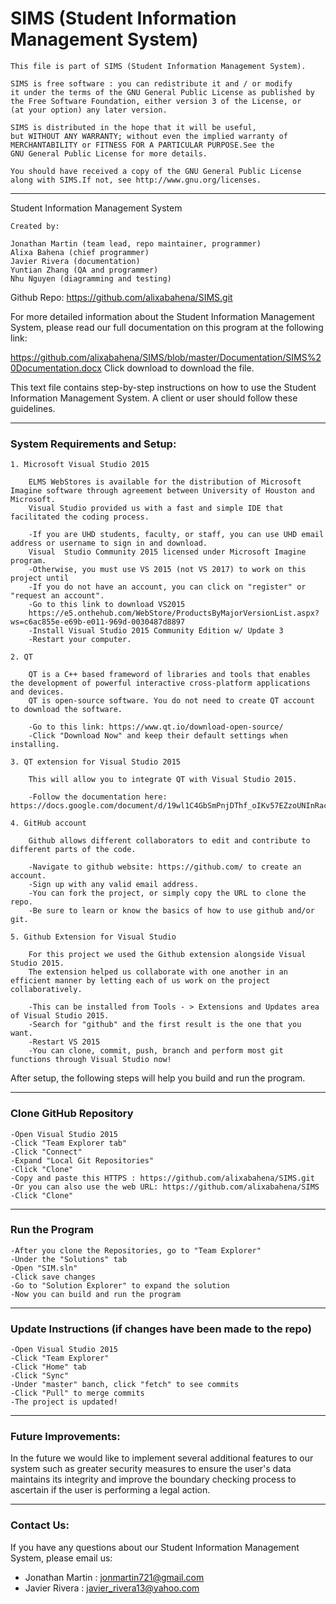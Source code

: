 # SIMS (Student Information Management System)

	This file is part of SIMS (Student Information Management System).

	SIMS is free software : you can redistribute it and / or modify
	it under the terms of the GNU General Public License as published by
	the Free Software Foundation, either version 3 of the License, or
	(at your option) any later version.

	SIMS is distributed in the hope that it will be useful,
	but WITHOUT ANY WARRANTY; without even the implied warranty of
	MERCHANTABILITY or FITNESS FOR A PARTICULAR PURPOSE.See the
	GNU General Public License for more details.

	You should have received a copy of the GNU General Public License
	along with SIMS.If not, see http://www.gnu.org/licenses.

*****************************************************
Student Information Management System

	Created by:

	Jonathan Martin (team lead, repo maintainer, programmer)
	Alixa Bahena (chief programmer)
	Javier Rivera (documentation)
	Yuntian Zhang (QA and programmer)
	Nhu Nguyen (diagramming and testing)

 Github Repo:
https://github.com/alixabahena/SIMS.git

For more detailed information about the Student Information Management System, please read our full documentation on this program at the following link:

https://github.com/alixabahena/SIMS/blob/master/Documentation/SIMS%20Documentation.docx
Click download to download the file.

This text file contains step-by-step instructions on how to use the Student Information
Management System. A client or user should follow these guidelines.


*****************************************************
### <b>System Requirements and Setup:</b>

	1. Microsoft Visual Studio 2015 

		ELMS WebStores is available for the distribution of Microsoft Imagine software through agreement between University of Houston and Microsoft. 
		Visual Studio provided us with a fast and simple IDE that facilitated the coding process.
	
		-If you are UHD students, faculty, or staff, you can use UHD email address or username to sign in and download. 
		Visual 	Studio Community 2015 licensed under Microsoft Imagine program. 
		-Otherwise, you must use VS 2015 (not VS 2017) to work on this project until 
		-If you do not have an account, you can click on "register" or "request an account".
		-Go to this link to download VS2015 
		https://e5.onthehub.com/WebStore/ProductsByMajorVersionList.aspx?ws=c6ac855e-e69b-e011-969d-0030487d8897
		-Install Visual Studio 2015 Community Edition w/ Update 3
		-Restart your computer.

	2. QT

		QT is a C++ based frameword of libraries and tools that enables the development of powerful interactive cross-platform applications and devices. 
		QT is open-source software. You do not need to create QT account to download the software.
	
		-Go to this link: https://www.qt.io/download-open-source/ 
		-Click "Download Now" and keep their default settings when installing.
	
	3. QT extension for Visual Studio 2015

		This will allow you to integrate QT with Visual Studio 2015.
	
		-Follow the documentation here: https://docs.google.com/document/d/19wl1C4GbSmPnjDThf_oIKv57EZzoUNInRacnHIcgiQA

	4. GitHub account
	
		Github allows different collaborators to edit and contribute to different parts of the code.
	
		-Navigate to github website: https://github.com/ to create an account.
		-Sign up with any valid email address.
		-You can fork the project, or simply copy the URL to clone the repo.
		-Be sure to learn or know the basics of how to use github and/or git.
	
	5. Github Extension for Visual Studio

		For this project we used the Github extension alongside Visual Studio 2015. 
		The extension helped us collaborate with one another in an efficient manner by letting each of us work on the project collaboratively.
	
		-This can be installed from Tools - > Extensions and Updates area of Visual Studio 2015. 
		-Search for "github" and the first result is the one that you want.
		-Restart VS 2015
		-You can clone, commit, push, branch and perform most git functions through Visual Studio now!

After setup, the following steps will help you build and run the program.


*****************************************************
### <b>Clone GitHub Repository</b>

 	-Open Visual Studio 2015
	-Click "Team Explorer tab"
	-Click "Connect"
	-Expand "Local Git Repositories"
	-Click "Clone"
	-Copy and paste this HTTPS : https://github.com/alixabahena/SIMS.git
	-Or you can also use the web URL: https://github.com/alixabahena/SIMS
	-Click "Clone"


*****************************************************
### <b>Run the Program</b>

	-After you clone the Repositories, go to "Team Explorer"
	-Under the "Solutions" tab
	-Open "SIM.sln"
	-Click save changes
	-Go to "Solution Explorer" to expand the solution
	-Now you can build and run the program
	

*****************************************************
### <b>Update Instructions (if changes have been made to the repo)</b>
	
	-Open Visual Studio 2015
	-Click "Team Explorer"
	-Click "Home" tab
	-Click "Sync"
	-Under "master" banch, click "fetch" to see commits
	-Click "Pull" to merge commits
	-The project is updated!


*****************************************************
### <b>Future Improvements:</b>

In the future we would like to implement several additional features to our system such as greater security measures to ensure the user's data maintains its integrity and improve the boundary checking process to ascertain if the user is performing a legal action.


*****************************************************
### <b>Contact Us:</b>

If you have any questions about our Student Information Management System, please email us:

- Jonathan Martin	: jonmartin721@gmail.com
- Javier Rivera		: javier_rivera13@yahoo.com
